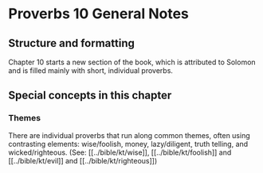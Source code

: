 # Proverbs 10 General Notes
## Structure and formatting

Chapter 10 starts a new section of the book, which is attributed to Solomon and is filled mainly with short, individual proverbs.

## Special concepts in this chapter

### Themes

There are individual proverbs that run along common themes, often using contrasting elements: wise/foolish, money, lazy/diligent, truth telling, and wicked/righteous. (See: [[../bible/kt/wise]], [[../bible/kt/foolish]] and [[../bible/kt/evil]] and [[../bible/kt/righteous]])